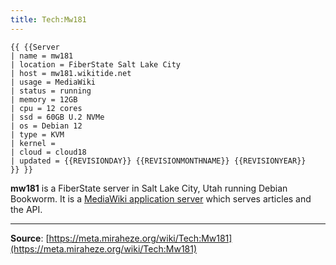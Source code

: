 ```yaml
---
title: Tech:Mw181
---
```


```
{{ {{Server
| name = mw181
| location = FiberState Salt Lake City
| host = mw181.wikitide.net
| usage = MediaWiki
| status = running
| memory = 12GB
| cpu = 12 cores
| ssd = 60GB U.2 NVMe
| os = Debian 12
| type = KVM
| kernel =
| cloud = cloud18
| updated = {{REVISIONDAY}} {{REVISIONMONTHNAME}} {{REVISIONYEAR}}
}} }}
```

**mw181** is a FiberState server in Salt Lake City, Utah running Debian Bookworm. It is a [MediaWiki application server](/tech-docs/techmediawiki_appserver.md) which serves articles and the API.

----
**Source**: [https://meta.miraheze.org/wiki/Tech:Mw181](https://meta.miraheze.org/wiki/Tech:Mw181)